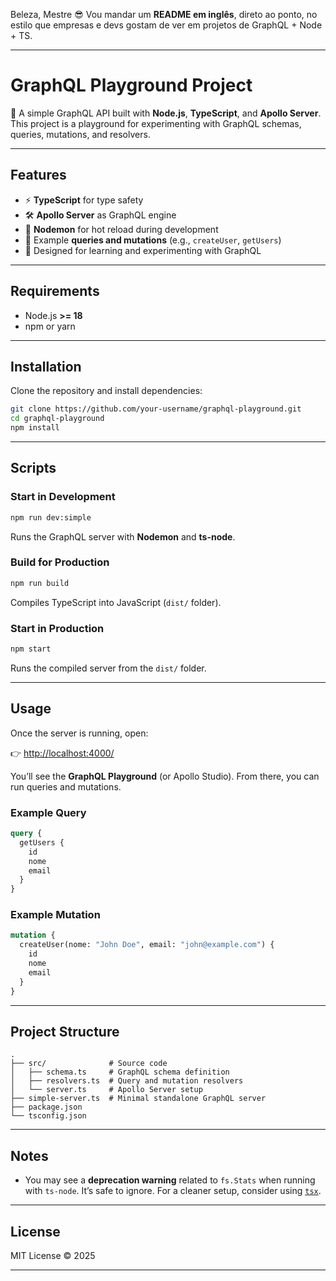 Beleza, Mestre 😎
Vou mandar um **README em inglês**, direto ao ponto, no estilo que empresas e devs gostam de ver em projetos de GraphQL + Node + TS.

---

# GraphQL Playground Project

🚀 A simple GraphQL API built with **Node.js**, **TypeScript**, and **Apollo Server**.
This project is a playground for experimenting with GraphQL schemas, queries, mutations, and resolvers.

---

## Features

- ⚡ **TypeScript** for type safety
- 🛠 **Apollo Server** as GraphQL engine
- 🔄 **Nodemon** for hot reload during development
- 📡 Example **queries and mutations** (e.g., `createUser`, `getUsers`)
- 🎯 Designed for learning and experimenting with GraphQL

---

## Requirements

- Node.js **>= 18**
- npm or yarn

---

## Installation

Clone the repository and install dependencies:

```bash
git clone https://github.com/your-username/graphql-playground.git
cd graphql-playground
npm install
```

---

## Scripts

### Start in Development

```bash
npm run dev:simple
```

Runs the GraphQL server with **Nodemon** and **ts-node**.

### Build for Production

```bash
npm run build
```

Compiles TypeScript into JavaScript (`dist/` folder).

### Start in Production

```bash
npm start
```

Runs the compiled server from the `dist/` folder.

---

## Usage

Once the server is running, open:

👉 [http://localhost:4000/](http://localhost:4000/)

You’ll see the **GraphQL Playground** (or Apollo Studio).
From there, you can run queries and mutations.

### Example Query

```graphql
query {
  getUsers {
    id
    nome
    email
  }
}
```

### Example Mutation

```graphql
mutation {
  createUser(nome: "John Doe", email: "john@example.com") {
    id
    nome
    email
  }
}
```

---

## Project Structure

```
.
├── src/              # Source code
│   ├── schema.ts     # GraphQL schema definition
│   ├── resolvers.ts  # Query and mutation resolvers
│   └── server.ts     # Apollo Server setup
├── simple-server.ts  # Minimal standalone GraphQL server
├── package.json
└── tsconfig.json
```

---

## Notes

- You may see a **deprecation warning** related to `fs.Stats` when running with `ts-node`.
  It’s safe to ignore. For a cleaner setup, consider using [`tsx`](https://github.com/esbuild-kit/tsx).

---

## License

MIT License © 2025

---
